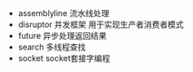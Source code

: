 * assemblyline 流水线处理
* disruptor    并发框架  用于实现生产者消费者模式
* future       异步处理返回结果
* search       多线程查找
* socket       socket套接字编程